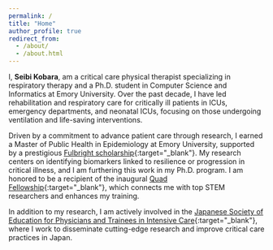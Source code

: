 ```yaml
---
permalink: /
title: "Home"
author_profile: true
redirect_from: 
  - /about/
  - /about.html
---
```


I, **Seibi Kobara**, am a critical care physical therapist specializing in respiratory therapy and a Ph.D. student in Computer Science and Informatics at Emory University. Over the past decade, I have led rehabilitation and respiratory care for critically ill patients in ICUs, emergency departments, and neonatal ICUs, focusing on those undergoing ventilation and life-saving interventions.

Driven by a commitment to advance patient care through research, I earned a Master of Public Health in Epidemiology at Emory University, supported by a prestigious [Fulbright scholarship](https://www.fulbright.jp/eng/index.html){:target="_blank"}. My research centers on identifying biomarkers linked to resilience or progression in critical illness, and I am furthering this work in my Ph.D. program. I am honored to be a recipient of the inaugural [Quad Fellowship](https://www.quadfellowship.org/){:target="_blank"}, which connects me with top STEM researchers and enhances my training.

In addition to my research, I am actively involved in the [Japanese Society of Education for Physicians and Trainees in Intensive Care](https://www.jseptic.com/en/){:target="_blank"}, where I work to disseminate cutting-edge research and improve critical care practices in Japan.